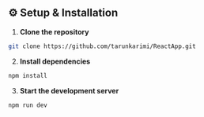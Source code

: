 ## ⚙️ Setup & Installation

1. **Clone the repository**
```bash
git clone https://github.com/tarunkarimi/ReactApp.git
```

2. **Install dependencies**
 ```bash
npm install
```

3. **Start the development server**
 ```bash
npm run dev
```
